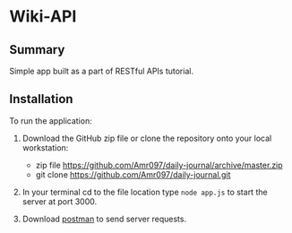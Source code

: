 # Wiki-API

## Summary

Simple app built as a part of RESTful APIs tutorial.

## Installation

To run the application:

 1. Download the GitHub zip file or clone the repository onto your local workstation:
    - zip file https://github.com/Amr097/daily-journal/archive/master.zip
    - git clone https://github.com/Amr097/daily-journal.git
    
2. In your terminal cd to the file location type `node app.js` to start the server at port 3000.

3. Download [postman](https://www.postman.com/downloads/) to send server requests.
